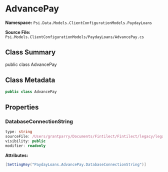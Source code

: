 # AdvancePay

**Namespace:** `Psi.Data.Models.ClientConfigurationModels.PaydayLoans`

**Source File:** `Psi.Models.ClientConfigurationModels/PaydayLoans/AdvancePay.cs`

## Class Summary

public class AdvancePay

## Class Metadata

```typescript
public class AdvancePay
```

## Properties

### DatabaseConnectionString

```typescript
type: string
sourceFile: /Users/grantparry/Documents/Fintilect/Fintilect/legacy/legacy-apis/Psi.Models.ClientConfigurationModels/PaydayLoans/AdvancePay.cs
visibility: public
modifier: readonly
```

**Attributes:**
```csharp
[SettingKey("PaydayLoans.AdvancePay.DatabaseConnectionString")]
```
